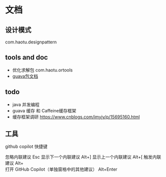 # 文档


## 设计模式
com.haotu.designpattern

## tools and doc
- 优化求解包 com.haotu.ortools
- [guava包文档](https://doc.yonyoucloud.com/doc/wiki/project/google-guava-official-tutorial/listenablefuture.html)


## todo
- java 并发编程
- guava 缓存 和 Caffeine缓存框架
- 缓存框架调研 https://www.cnblogs.com/imyjy/p/15695160.html


## 工具

github copilot 快捷键

忽略内联建议	Esc
显示下一个内联建议	Alt+]
显示上一个内联建议	Alt+[
触发内联建议	Alt+\
打开 GitHub Copilot（单独窗格中的其他建议）	Alt+Enter

